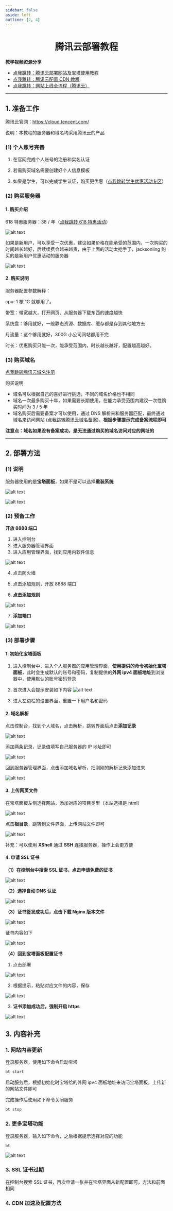 ```yaml
---
sidebar: false
aside: left
outline: [2, 4]
---
```


<h1 style="text-align: center;">
  腾讯云部署教程
</h1>

**教学视频资源分享**

- [点我跳转：腾讯云部署网站及宝塔使用教程](https://www.bilibili.com/video/BV1r34y1x72A/?spm_id_from=333.1387.favlist.content.click)
- [点我跳转：腾讯云配置 CDN 教程](https://www.bilibili.com/video/BV1fi4y1M7XV/?spm_id_from=333.337.search-card.all.click&vd_source=822e86b53dab98632ef279a46d2536db)
- [点我跳转：网站上线全流程（腾讯云）](https://www.bilibili.com/video/BV18a4y1Y7e9/?spm_id_from=333.1387.favlist.content.click)

---

## 1. 准备工作

腾讯云官网：https://cloud.tencent.com/

说明：本教程的服务器和域名均采用腾讯云的产品

### (1) 个人账号完善

1. 在官网完成个人账号的注册和实名认证

2. 若需购买域名需要创建好个人信息模板

3. 如果是学生，可以完成学生认证，购买更优惠（[点我跳转学生优惠活动专区](https://cloud.tencent.com/act/campus?from=19070)）

### (2) 购买服务器

#### 1. 购买介绍

618 特惠服务器：38 / 年（[点我跳转 618 特惠活动](https://cloud.tencent.com/act/pro/warmup202506?from=27490)）

![alt text](38服务器图例.png)

如果是新用户，可以享受一次优惠，建议如果价格在能承受的范围内，一次购买的时间越长越好，后续续费会越来越贵，由于上面的活动太抢手了，jacksonling 购买的是新用户优惠活动的服务器

![alt text](68服务器图例.png)

#### 2. 购买说明

服务器配置参数解释：

cpu: 1 核 1G 就够用了。

带宽：带宽越大，打开网页、从服务器下载东西的速度越快

系统盘：够用就好，一般静态资源、数据库、缓存都是存到其他地方去

月流量：这个够用就好，300G 小公司网站都用不完

时长：优惠购买只能一次，能承受范围内，时长越长越好，配置越高越好。

### (3) 购买域名

[点我跳转腾讯云域名注册](https://cloud.tencent.com/product/domain)

购买说明

- 域名可以根据自己的喜好进行挑选，不同的域名价格也不相同
- 域名一次最多购买十年，如果需要长期使用，在能力承受范围内建议一次性购买时间为 3 / 5 年
- 域名购买后需要备案才可以使用，通过 DNS 解析来和服务器匹配，最终通过域名来访问网站 ([点我跳转腾讯云域名备案](https://cloud.tencent.com/product/ba))，**根据步骤提示完成备案流程即可**

**注意点：域名如果没有备案成功，是无法通过购买的域名访问对应的网址的**

---

## 2. 部署方法

### (1) 说明

服务器使用的是**宝塔面板**，如果不是可以选择**重装系统**

![alt text](重装系统1.png)

![alt text](重装系统2.png)

### (2) 预备工作

**开放 8888 端口**

1. 进入控制台
2. 进入服务器管理界面
3. 进入应用管理界面，找到应用内软件信息

![alt text](宝塔面板端口.png)

4. 点击防火墙
5. 点击添加规则，开放 8888 端口

6. **点击添加规则**

![alt text](防火墙界面.png)

7. **添加端口**

![alt text](添加888端口.png)

### (3) 部署步骤

#### 1. 初始化宝塔面板

1. 进入控制台中，进入个人服务器的应用管理界面，**使用提供的命令初始化宝塔面板**，此时会生成默认的账号和密码，复制提供的**外网 ipv4 面板地址**到浏览器中，使用默认的账号密码登录

2. 首次进入会提示安装如下内容
   ![alt text](宝塔面板软件安装.png)
3. 进入左边栏的设置界面，重置一下用户名和密码

#### 2. 域名解析

点击控制台，找到个人域名，点击解析，跳转界面后点击**添加记录**

![alt text](域名解析记录界面.png)

添加两条记录，记录值填写自己服务器的 IP 地址即可

![alt text](域名解析记录添加.png)

回到服务器管理界面，点击添加域名解析，把刚刚的解析记录添加进来

![alt text](服务器域名解析.png)

#### 3. 上传网页文件

在宝塔面板左侧选择网站，添加对应的项目类型（本站选择是 html）

![alt text](宝塔添加网站项目.png)

点击**根目录**，跳转到文件界面，上传网站文件即可

![alt text](上传网站文件.png)

补充：可以使用 **XShell** 通过 **SSH** 连接服务器，操作上会更方便

#### 4. 申请 SSL 证书

**（1）在控制台中搜索 SSL 证书，点击申请免费的证书**

![alt text](申请SSL证书.png)

**（2）选择自动 DNS 认证**

![alt text](自动DNS验证.png)

**（3）证书签发成功后，点击下载 Nginx 版本文件**

![alt text](下载SSL证书.png)

证书内容如下

![alt text](证书文件内容.png)

**（4）回到宝塔面板配置证书**

1. 点击部署

![alt text](点击ssl证书部署.png)

2. 根据提示，粘贴对应文件的内容，保存

![alt text](添加ssl证书.png)

3. **证书添加成功后，强制开启 https**

![alt text](强制开启https.png)

## 3. 内容补充

### 1. 网站内容更新

登录服务器，使用如下命令启动宝塔

```bash
bt start
```

启动服务后，根据初始化时宝塔给的外网 ipv4 面板地址来访问宝塔面板，上传新的网站文件即可

完成操作后使用如下命令关闭服务

```bash
bt stop
```

### 2. 更多宝塔功能

登录服务器，输入如下命令，之后根据提示选择对应的功能

```bash
bt
```

![alt text](宝塔功能面板.png)

### 3. SSL 证书过期

在控制台搜索 SSL 证书，再次申请一张并在宝塔界面从新配置即可，方法和前面相同

### 4. CDN 加速及配置方法
